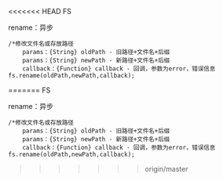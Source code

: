 <<<<<<< HEAD
FS

rename：异步

```
/*修改文件名或存放路径
    params：{String} oldPath - 旧路径+文件名+后缀
    params：{String} newPath - 新路径+文件名+后缀
    callback：{Function} callback - 回调，参数为error，错误信息
fs.rename(oldPath,newPath,callback);
```



=======
FS

rename：异步

```
/*修改文件名或存放路径
    params：{String} oldPath - 旧路径+文件名+后缀
    params：{String} newPath - 新路径+文件名+后缀
    callback：{Function} callback - 回调，参数为error，错误信息
fs.rename(oldPath,newPath,callback);
```



>>>>>>> origin/master
